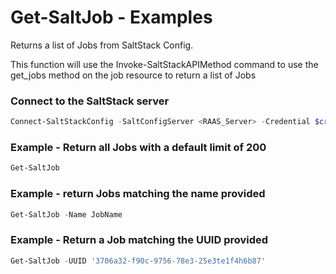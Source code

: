 # Get-SaltJob - Examples
Returns a list of Jobs from SaltStack Config.

This function will use the Invoke-SaltStackAPIMethod command to use the get_jobs method on the job resource to return a list of Jobs

### Connect to the SaltStack server

```powershell
Connect-SaltStackConfig -SaltConfigServer <RAAS_Server> -Credential $credential
```

### Example - Return all Jobs with a default limit of 200

```powershell
Get-SaltJob

```

### Example - return Jobs matching the name provided

```powershell
Get-SaltJob -Name JobName

```

### Example - Return a Job matching the UUID provided

```powershell
Get-SaltJob -UUID '3706a32-f90c-9756-78e3-25e3te1f4h6b87'

```
